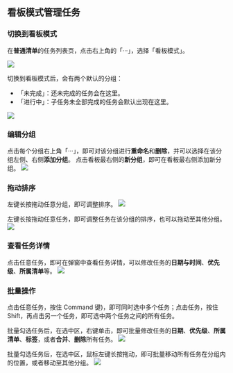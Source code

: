 ## 看板模式管理任务

### 切换到看板模式

在**普通清单**的任务列表页，点击右上角的「···」，选择「看板模式」。

![](../images/web/kanban/open.png)

切换到看板模式后，会有两个默认的分组：

* 「未完成」：还未完成的任务会在这里。
* 「进行中」：子任务未全部完成的任务会默认出现在这里。

![](../images/web/kanban/defaults.png)


### 编辑分组

点击每个分组右上角「···」，即可对该分组进行**重命名**和**删除**，并可以选择在该分组左侧、右侧**添加分组**。
点击看板最右侧的**新分组**，即可在看板最右侧添加新分组。
![](../images/web/kanban/columnedit.png)


### 拖动排序

左键长按拖动任意分组，即可调整排序。
![](../images/web/kanban/columndrag.png)

左键长按拖动任意任务，即可调整任务在该分组的排序，也可以拖动至其他分组。
![](../images/web/kanban/taskdrag.png)

### 查看任务详情

点击任意任务，即可在弹窗中查看任务详情，可以修改任务的**日期与时间**、**优先级**、**所属清单**等。
![](../images/web/kanban/taskdescription.png)

### 批量操作

点击任意任务，按住 Command 键)，即可同时选中多个任务；点击任务，按住 Shift，再点击另一个任务，即可选中两个任务之间的所有任务。

批量勾选任务后，在选中区，右键单击，即可批量修改任务的**日期**、**优先级**、**所属清单**、**标签**，或者**合并**、**删除**所有任务。
![](../images/web/kanban/tasksedit.png)

批量勾选任务后，在选中区，鼠标左键长按拖动，即可批量移动所有任务在分组内的位置，或者移动至其他分组。
![](../images/web/kanban/tasksdrag.png)
